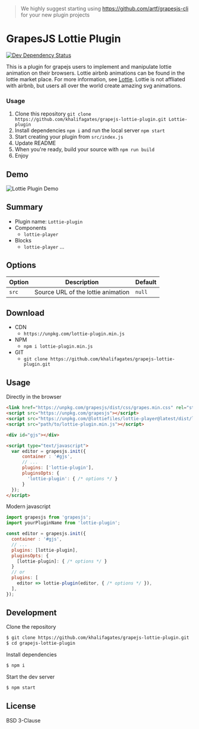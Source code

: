 > We highly suggest starting using https://github.com/artf/grapesjs-cli for your new plugin projects

# GrapesJS Lottie Plugin


<span><a href="https://david-dm.org/khalifagates/grapejs-lottie-plugin#info=devDependencies" title="View the status of this project's development dependencies on DavidDM"><img src="https://img.shields.io/david/dev/khalifagates/grapejs-lottie-plugin.svg" alt="Dev Dependency Status" /></a></span>

This is a plugin for grapejs users to implement and manipulate lottie animation on their browsers. Lottie airbnb animations can be found in the lottie market place. For more information, see [Lottie](https://lottiefiles.com). Lottie is not affliated with airbnb, but users all over the world create amazing svg animations.

### Usage
1. Clone this repository `git clone https://github.com/khalifagates/grapejs-lottie-plugin.git Lottie-plugin`
1. Install dependencies `npm i` and run the local server `npm start`
1. Start creating your plugin from `src/index.js`
1. Update README
1. When you're ready, build your source with `npm run build`
1. Enjoy

## Demo
![Lottie Plugin Demo](https://i.imgur.com/0kBjhTz.gif)


## Summary

* Plugin name: `Lottie-plugin`
* Components
  * `lottie-player`
* Blocks
  * `lottie-player`
...





## Options

|Option|Description|Default|
|-|-|-
|`src`|Source URL of the lottie animation|`null`|





## Download

* CDN
  * `https://unpkg.com/lottie-plugin.min.js`
* NPM
  * `npm i lottie-plugin.min.js`
* GIT
  * `git clone https://github.com/khalifagates/grapejs-lottie-plugin.git`





## Usage

Directly in the browser
```html
<link href="https://unpkg.com/grapesjs/dist/css/grapes.min.css" rel="stylesheet"/>
<script src="https://unpkg.com/grapesjs"></script>
<script src="https://unpkg.com/@lottiefiles/lottie-player@latest/dist/lottie-player.js"></script>
<script src="path/to/lottie-plugin.min.js"></script>

<div id="gjs"></div>

<script type="text/javascript">
  var editor = grapesjs.init({
      container : '#gjs',
      // ...
      plugins: ['lottie-plugin'],
      pluginsOpts: {
        'lottie-plugin': { /* options */ }
      }
  });
</script>
```

Modern javascript
```js
import grapesjs from 'grapesjs';
import yourPluginName from 'lottie-plugin';

const editor = grapesjs.init({
  container : '#gjs',
  // ...
  plugins: [lottie-plugin],
  pluginsOpts: {
    [lottie-plugin]: { /* options */ }
  }
  // or
  plugins: [
    editor => lottie-plugin(editor, { /* options */ }),
  ],
});
```





## Development

Clone the repository

```sh
$ git clone https://github.com/khalifagates/grapejs-lottie-plugin.git
$ cd grapejs-lottie-plugin
```

Install dependencies

```sh
$ npm i
```

Start the dev server

```sh
$ npm start
```





## License

BSD 3-Clause
